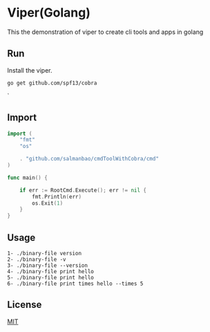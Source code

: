 # Viper(Golang)

This the demonstration of viper to create cli tools and apps in golang

## Run

Install the viper.
```
go get github.com/spf13/cobra
```
`

## Import

```go
import (
	"fmt"
	"os"

	. "github.com/salmanbao/cmdToolWithCobra/cmd"
)

func main() {

	if err := RootCmd.Execute(); err != nil {
		fmt.Println(err)
		os.Exit(1)
	}
}
```
## Usage
```
1- ./binary-file version
2- ./binary-file -v
3- ./binary-file --version
4- ./binary-file print hello
5- ./binary-file print hello
6- ./binary-file print times hello --times 5
```

## License

[MIT](https://choosealicense.com/licenses/mit/)